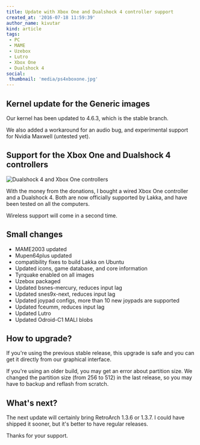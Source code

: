 ```yaml
---
title: Update with Xbox One and Dualshock 4 controller support
created_at: '2016-07-18 11:59:39'
author_name: kivutar
kind: article
tags:
 - PC
 - MAME
 - Uzebox
 - Lutro
 - Xbox One
 - Dualshock 4
social:
 thumbnail: 'media/ps4xboxone.jpg'
---
```


## Kernel update for the Generic images

Our kernel has been updated to 4.6.3, which is the stable branch.

We also added a workaround for an audio bug, and experimental support for Nvidia Maxwell (untested yet).

## Support for the Xbox One and Dualshock 4 controllers

![Dualshock 4 and Xbox One controllers](media/ps4xboxone.jpg)

With the money from the donations, I bought a wired Xbox One controller and a Dualshock 4. Both are now officially supported by Lakka, and have been tested on all the computers.

Wireless support will come in a second time.

## Small changes

 * MAME2003 updated
 * Mupen64plus updated
 * compatibility fixes to build Lakka on Ubuntu
 * Updated icons, game database, and core information
 * Tyrquake enabled on all images
 * Uzebox packaged
 * Updated bsnes-mercury, reduces input lag
 * Updated snes9x-next, reduces input lag
 * Updated joypad configs, more than 10 new joypads are supported
 * Updated fceumm, reduces input lag
 * Updated Lutro
 * Updated Odroid-C1 MALI blobs

## How to upgrade?

If you're using the previous stable release, this upgrade is safe and you can get it directly from our graphical interface.

If you're using an older build, you may get an error about partition size. We changed the partition size (from 256 to 512) in the last release, so you may have to backup and reflash from scratch.

## What's next?

The next update will certainly bring RetroArch 1.3.6 or 1.3.7. I could have shipped it sooner, but it's better to have regular releases.

Thanks for your support.
